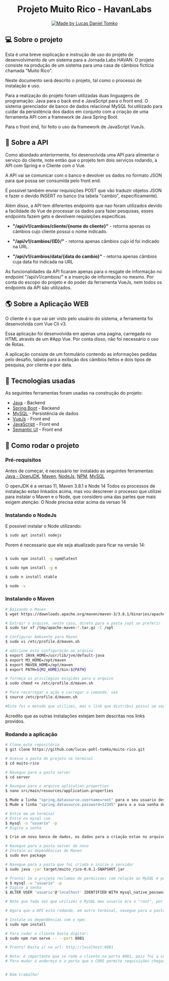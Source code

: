 <h1 align="center">
    Projeto Muito Rico - HavanLabs
</h1>
 


<p align="center">
  <a href="https://www.linkedin.com/in/lucas-daniel-pohl-tomko-bb50b71a3/">
    <img alt="Made by Lucas Daniel Tomko" src="https://img.shields.io/badge/made%20by-Lucas Daniel Tomko-%2304D361">
  </a>


</p>


## :computer: Sobre o projeto

Esta é uma breve explicação e instrução de uso do projeto de desenvolvimento de um sistema para a  Jornada Labs HAVAN.
O projeto consiste na produção de um sistema para uma casa de câmbios fictícia chamada "Muito Rico".

Neste documento será descrito o projeto, tal como o processo de instalação e uso.

Para a realização do projeto foram utilizadas duas linguagens de programação: Java para o back end e JavaScript para o front end. O sistema gerenciador de banco de dados relacional MySQL foi utilizado para cuidar da persistência dos dados em conjunto com a criação de uma ferramenta API com a framework de Java Spring Boot.
    
Para o front end, foi feito o uso da framework de JavaScript VueJs.




## :robot: Sobre a API

Como abordado anteriormente, foi desenvolvida uma API para alimentar o serviço do cliente, note então que o projeto tem dois serviços rodando, a API com Spring e o Cliente com o Vue.

A API vai se comunicar com o banco e devolver os dados no formato JSON para que possa ser consumida pelo front end.
   
É possível também enviar requisições POST que vão traduzir objetos JSON e fazer o devido INSERT no banco (na tabela "cambio", especificamente).

Além disso, a API tem diferentes endpoints que nao foram utilizados devido a facilidade do Vue de processar os dados para fazer pesquisas, esses endpoints fazem gets e devolvem requisições especificas.

  - <b>"/api/v1/cambios/cliente/{nome do cliente}"</b> - retorna apenas os câmbios cujo cliente possui o nome indicado.

  - <b>"/api/v1/cambios/{ID}/"</b> - retorna apenas câmbios cujo id foi indicado na URL.

  - <b>"/api/v1/cambios/data/{data do cambio}"</b> - retorna apenas câmbios cuja data foi indicada na URL

As funcionalidades da API ficaram apenas para o resgate de informação no endpoint "/api/v1/cambios/" e a inserção de informação no mesmo. Por conta do escopo do projeto e do poder da ferramenta VueJs, nem todos os endpoints da API são utilizados.


## :earth_americas: Sobre a Aplicação WEB

O cliente é o que vai ser visto pelo usuário do sistema, a ferramenta foi desenvolvida com Vue Cli v3.

Essa aplicação foi desenvolvida em apenas uma pagina, carregada no HTML através de um \#App Vue.
Por conta disso, não foi necessário o uso de Rotas.

A aplicação consiste de um formulário contendo as informações pedidas pelo desafio, tabela para a exibição dos câmbios feitos e dois tipos de pesquisa, por cliente e por data.



## :wrench: Tecnologias usadas

As seguintes ferramentas foram usadas na construção do projeto:

- [Java][java2] - Backend
- [Spring Boot][springboot] - Backend
- [MySQL][sql] - Persistência de dados
- [VueJs][vuejs] - Front end
- [JavaScript][javascript] - Front end
- [Semantic UI][semantic] - Front end


## :rocket: Como rodar o projeto
 
### Pré-requisitos

Antes de começar, é necessário ter instalado as seguintes ferramentas:
[Java - OpenJDK][Java], [Maven][Java], [NodeJs][node], [NPM][node], [MySQL][MySQL]

O openJDK é a versao 11, Maven 3.8.1 e Node 14
Todos os processos de instalação estao linkados acima, mas vou descrever o processo que utilizei para instalar o Maven e o Node, que considero uma das partes que mais exigem atenção:
O Node precisa estar acima da versao 14

### Instalando o NodeJs

E possível instalar o Node utilizando:
```bash
$ sudo apt install nodejs

```
Porem é necessario que ele seja atualizado para ficar na versão 14:

```bash

$ sudo npm install -g npm@latest

$ sudo npm install -g n

$ sudo n install stable

$ node -v

```


### Instalando o Maven

```bash
# Baixando o Maven
$ wget https://downloads.apache.org/maven/maven-3/3.8.1/binaries/apache-maven-3.8.1-bin.tar.gz -P /tmp

# Extrair o arquivo, neste caso, direto para a pasta /opt se preferir
$ sudo tar xf /tmp/apache-maven-*.tar.gz -C /opt

# Configurar Ambiente para Maven
$ sudo vi /etc/profile.d/maven.sh

# adicione esta configuração ao arquivo
$ export JAVA_HOME=/usr/lib/jvm/default-java
$ export M3_HOME=/opt/maven
$ export MAVEN_HOME=/opt/maven
$ export PATH=${M2_HOME}/bin:${PATH}

# forneça os privilégios exigidos para o arquivo
$ sudo chmod +x /etc/profile.d/maven.sh

# Para recarregar a ação e carregar o comando, use
$ source /etc/profile.d/maven.sh

#Este foi o metodo que utilizei, mas o link que distribui possui um segundo metodo tambem :)
```

Acredito que as outras instalaçôes estejam bem descritas nos links providos.


### Rodando a aplicação 

```bash
# Clone este repositório
$ git clone https://github.com/lucas-pohl-tomko/muito-rico.git

# Acesse a pasta do projeto no terminal
$ cd muito-rico

# Navegue para a pasta server
$ cd server

# Navegue para o arquivo aplication.properties
$ nano src/main/resources/application.properties

$ Mude a linha "spring.datasource.username=root" para o seu usuario desejado
$ Mude a linha "spring.datasource.password=12345" para o a sua senha do mysql

# Entre em um terminal
# Entre no mysql com
$ mysql -u "usuario" -p
# Digite a senha

$ Crie um novo banco de dados, os dados para a criação estao no arquivo "/banco/client.sql"

# Navegue para a pasta server de novo
# Instale as dependências do Maven
$ sudo mvn package

# Navegue para a pasta que foi criada e inicie o servidor
$ sudo java -jar target/muito_rico-0.0.1-SNAPSHOT.jar 

# Pronto! Se o projeto reclamou de permissoes com relação ao MySQL é possivel resolver o problema com:
$ $ mysql -u "usuario" -p
# Digite a senha
$ ALTER USER 'usuario'@'localhost' IDENTIFIED WITH mysql_native_password BY 'senha'; flush privileges;

# Note que toda vez que utilizei o MySQL meu usuario éra o "root", por favor, tenha certeza que seu usuario possui as permissões adequadas para a utilização do MySQL em conjunto com o  Spring!

# Agora que a API está rodando, em outro terminal, navegue para a pasta "client/muito_rico"

# Instale as dependências com o npm:
$ sudo npm install

# Para rodar o cliente basta digitar:
$ sudo npm run serve -- --port 8081

# Pronto! Basta ir na url: http://localhost:8081

# Nota: é importante que se rode o cliente na porta 8081, pois foi a configuração que coloquei no CORS que cuida da parte de segurança
# Para mudar o endereço e a porta que o CORS permite requisições chegarem, basta ir no arquivo "server/src/main/java/com/muito_rico/muito_rico/config/Config.java" e alterar a porta.


# Bom trabalho!

```


[Java]: https://www.hostinger.com.br/tutoriais/install-maven-ubuntu
[node]: https://phoenixnap.com/kb/update-node-js-version
[MySQL]: https://www.digitalocean.com/community/tutorials/how-to-install-mysql-on-ubuntu-20-04
[springboot]: https://spring.io/projects/spring-boot
[sql]: https://www.mysql.com
[java2]: https://www.java.com/en/
[vuejs]: https://vuejs.org
[semantic]: https://semantic-ui.com
[javascript]: https://www.javascript.com
